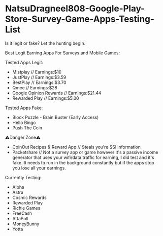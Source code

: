 # NatsuDragneel808-Google-Play-Store-Survey-Game-Apps-Testing-List
Is it legit or fake? Let the hunting begin.

Best Legit Earning Apps For Surveys and Mobile Games:


Tested Apps Legit:
- Mistplay // Earnings:$10
- JustPlay // Earnings:$3.59
- BestPlay // Earnings:$3.70
- Qmee // Earnings:$28
- Google Opinion Rewards // Earnings:$21.44
- Rewarded Play // Earnings:$5.00

Tested Apps Fake:
- Block Puzzle - Brain Buster (Early Access)
- Hello Bingo
- Push The Coin

⚠️Danger Zone⚠️
- CoinOut Recipes & Reward App // Steals you're SSI information
- Packetshare // Not a survey app or game however it's a passive income generator that uses your wifi/data traffic for earning, I did test and it's fake. It needs to run in the background constantly but if the apps stop you lose all your earnings.

Currently Testing:
- Alpha
- Astra
- Cosmic Rewards
- Rewarded Play
- Richie Games
- FreeCash
- AttaPoll
- MoneyBunny
- Yotta
